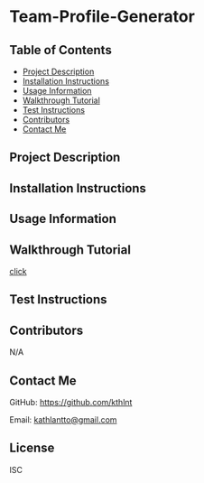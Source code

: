 # Team-Profile-Generator

## Table of Contents
* [Project Description](#project-description)
* [Installation Instructions](#installation-instructions)
* [Usage Information](#usage-information)
* [Walkthrough Tutorial](#walkthrough-tutorial)
* [Test Instructions](#test-instructions)
* [Contributors](#contributors)
* [Contact Me](#contact-me)

## Project Description


## Installation Instructions


## Usage Information


## Walkthrough Tutorial
[click](https://watch.screencastify.com/v/akH69D4HwgaqB0HXaxEd)


## Test Instructions


## Contributors
N/A

## Contact Me
GitHub: https://github.com/kthlnt

Email: kathlantto@gmail.com

## License
ISC
